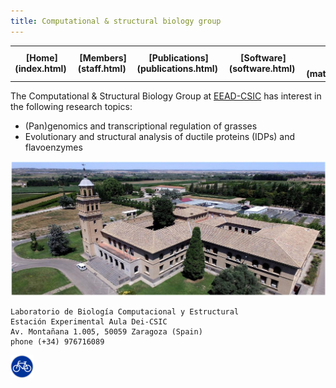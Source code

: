 ```yaml
---
title: Computational & structural biology group
---
```


<table align="center" width=100%>
  <tr>
    <td align="center"><b>[Home](index.html)</b>&nbsp;</td>
    <td align="center"><b>[Members](staff.html)</b>&nbsp;</td>
    <td align="center"><b>[Publications](publications.html)</b>&nbsp;</td>
    <td align="center"><b>[Software](software.html)</b>&nbsp;</td>
    <td align="center"><b>[Material educativo](matdidactico.html)</b>&nbsp;</td>
    <td align="center"><a href="http://bioinfoperl.blogspot.com"><b>Blog</b></a>&nbsp;</td>
    <td align="center"><a href="http://www.eead.csic.es"><img src="pics/logoEEAD.jpeg"></a></td>
  </tr>
</table>


The Computational & Structural Biology Group at [EEAD-CSIC](http://www.eead.csic.es) has interest in the following research topics:

- (Pan)genomics and transcriptional regulation of grasses
- Evolutionary and structural analysis of ductile proteins (IDPs) and flavoenzymes


![](pics/EEAD.jpg)

    Laboratorio de Biología Computacional y Estructural
    Estación Experimental Aula Dei-CSIC
    Av. Montañana 1.005, 50059 Zaragoza (Spain)
    phone (+34) 976716089
    
<a href="http://maps.google.es/maps/ms?ie=UTF8&hq=&hnear=Zaragoza,+Aragón&t=h&hl=es&msa=0&msid=103443040866049081278.0004716b3cad43164d2cf&ll=41.687912,-0.828438&spn=0.08653,0.222816&z=13"><img src="pics/bici.png"></a>  

